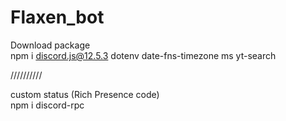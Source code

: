 # Flaxen_bot

Download package
\
npm i discord.js@12.5.3 dotenv date-fns-timezone ms yt-search

//////////

custom status (Rich Presence code)
\
npm i discord-rpc
